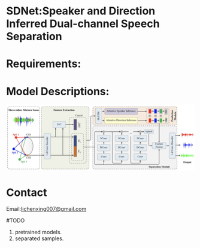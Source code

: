# SDNet:Speaker and Direction Inferred Dual-channel Speech Separation

# Requirements:

# Model Descriptions:
![](https://github.com/aispeech-lab/SDNet/blob/main/jpg/sdnet.jpeg)  

# Contact
Email:lichenxing007@gmail.com

#TODO
1. pretrained models.
2. separated samples.




